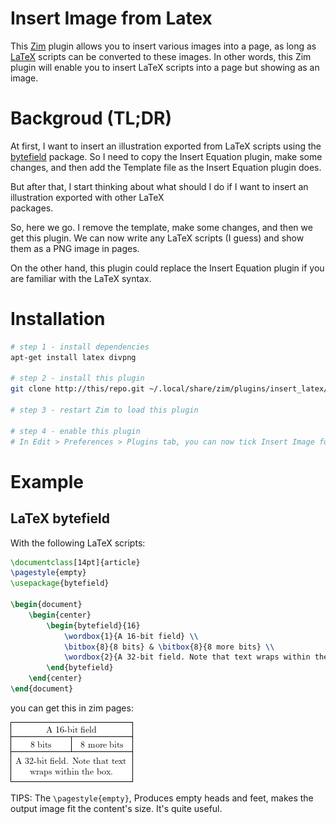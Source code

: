 # Insert Image from Latex

This [Zim](https://github.com/zim-desktop-wiki/zim-desktop-wiki "Zim - A Desktop Wiki Editor") plugin allows you to insert various images into a page, as long as [LaTeX](https://www.latex-project.org/ "LaTeX – A document preparation system") scripts can be converted to these images. In other words, this Zim plugin will enable you to insert LaTeX scripts into a page but showing as an image.

# Backgroud (TL;DR)

At first, I want to insert an illustration exported from LaTeX scripts using the [bytefield](https://ctan.org/pkg/bytefield?lang=en "bytefield – Create illustrations for network protocol specifications") package. So I need to copy the Insert Equation plugin, make some changes, and then add the Template file as the Insert Equation plugin does. 

But after that, I start thinking about what should I do if I want to insert an  illustration exported with other LaTeX  
packages.

So, here we go. I remove the template, make some changes, and then we get this plugin. We can now write any LaTeX scripts (I guess) and show them as a PNG image in pages.

On the other hand, this plugin could replace the Insert Equation plugin if you are familiar with the LaTeX syntax.

# Installation 

```bash
# step 1 - install dependencies
apt-get install latex divpng

# step 2 - install this plugin
git clone http://this/repo.git ~/.local/share/zim/plugins/insert_latex/

# step 3 - restart Zim to load this plugin

# step 4 - enable this plugin
# In Edit > Preferences > Plugins tab, you can now tick Insert Image form LaTeX.

```

# Example 

## LaTeX bytefield 

With the following LaTeX scripts:
```latex
\documentclass[14pt]{article}
\pagestyle{empty}
\usepackage{bytefield}

\begin{document}
    \begin{center}
        \begin{bytefield}{16}
            \wordbox{1}{A 16-bit field} \\
            \bitbox{8}{8 bits} & \bitbox{8}{8 more bits} \\
            \wordbox{2}{A 32-bit field. Note that text wraps within the box.}
        \end{bytefield}
    \end{center}
\end{document}
```

you can get this in zim pages:

![Drag Racing](data/latex.png)

TIPS: The `\pagestyle{empty}`, Produces empty heads and feet, makes the output image fit the content's size. It's quite useful.

